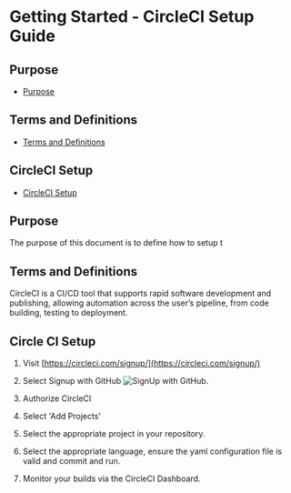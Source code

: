﻿# Getting Started - CircleCI Setup Guide

## Purpose
- [Purpose](#purpose)

## Terms and Definitions 
- [Terms and Definitions](#terms-and-definitions)

## CircleCI Setup 
- [CircleCI Setup](#CircleCI-Setup)


## Purpose
The purpose of this document is to define how to setup t

## Terms and Definitions
CircleCI is a CI/CD tool that supports rapid software development and publishing, allowing automation across the user’s pipeline, from code building, testing to deployment.

## Circle CI Setup

1. Visit [https://circleci.com/signup/](https://circleci.com/signup/)

2. Select Signup with GitHub ![SignUp with GitHub.](circleci-demo/setup/img/CircleCI1.png)

3. Authorize CircleCI

4. Select 'Add Projects'

5. Select the appropriate project in your repository.

6. Select the appropriate language, ensure the yaml configuration file is valid and commit and run.

7. Monitor your builds via the CircleCI Dashboard. 
